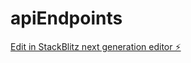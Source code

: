 # apiEndpoints

[Edit in StackBlitz next generation editor ⚡️](https://stackblitz.com/~/github.com/CayohAllou/apiEndpoints)